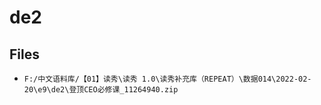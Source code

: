 # de2

## Files

- `F:/中文语料库/【01】读秀\读秀 1.0\读秀补充库（REPEAT）\数据014\2022-02-20\e9\de2\登顶CEO必修课_11264940.zip`
